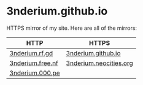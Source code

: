 # 3nderium.github.io
HTTPS mirror of my site. Here are all of the mirrors:

| HTTP                                          | HTTPS                                                 |
|-------------------------------------------------|---------------------------------------------------------|
| [3nderium.rf.gd](http://3nderium.rf.gd)         | [3nderium.github.io](https://3nderium.github.io)        |
| [3nderium.free.nf](http://3nderium.free.nf)     | [3nderium.neocities.org](https://3nderium.neocities.org)|
| [3nderium.000.pe](http://3nderium.000.pe)       |                                                         |
